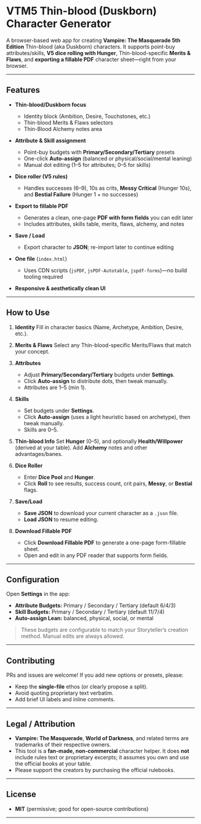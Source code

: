 # VTM5 Thin-blood (Duskborn) Character Generator

A browser-based web app for creating **Vampire: The Masquerade 5th Edition** Thin-blood (aka Duskborn) characters. It supports point-buy attributes/skills, **V5 dice rolling with Hunger**, Thin-blood-specific **Merits & Flaws**, and **exporting a fillable PDF** character sheet—right from your browser.

---

## Features

* **Thin-blood/Duskborn focus**

  * Identity block (Ambition, Desire, Touchstones, etc.)
  * Thin-blood Merits & Flaws selectors
  * Thin-Blood Alchemy notes area
* **Attribute & Skill assignment**

  * Point-buy budgets with **Primary/Secondary/Tertiary** presets
  * One-click **Auto-assign** (balanced or physical/social/mental leaning)
  * Manual dot editing (1–5 for attributes; 0–5 for skills)
* **Dice roller (V5 rules)**

  * Handles successes (6–9), 10s as crits, **Messy Critical** (Hunger 10s), and **Bestial Failure** (Hunger 1 + no successes)
* **Export to fillable PDF**

  * Generates a clean, one-page **PDF with form fields** you can edit later
  * Includes attributes, skills table, merits, flaws, alchemy, and notes
* **Save / Load**

  * Export character to **JSON**; re-import later to continue editing
* **One file** (`index.html`)

  * Uses CDN scripts (`jsPDF`, `jsPDF-Autotable`, `jspdf-forms`)—no build tooling required
* **Responsive & aesthetically clean UI**

---

## How to Use

1. **Identity**
   Fill in character basics (Name, Archetype, Ambition, Desire, etc.).

2. **Merits & Flaws**
   Select any Thin-blood-specific Merits/Flaws that match your concept.

3. **Attributes**

   * Adjust **Primary/Secondary/Tertiary** budgets under **Settings**.
   * Click **Auto-assign** to distribute dots, then tweak manually.
   * Attributes are 1–5 (min 1).

4. **Skills**

   * Set budgets under **Settings**.
   * Click **Auto-assign** (uses a light heuristic based on archetype), then tweak manually.
   * Skills are 0–5.

5. **Thin-blood Info**
   Set **Hunger** (0–5), and optionally **Health/Willpower** (derived at your table). Add **Alchemy** notes and other advantages/banes.

6. **Dice Roller**

   * Enter **Dice Pool** and **Hunger**.
   * Click **Roll** to see results, success count, crit pairs, **Messy**, or **Bestial** flags.

7. **Save/Load**

   * **Save JSON** to download your current character as a `.json` file.
   * **Load JSON** to resume editing.

8. **Download Fillable PDF**

   * Click **Download Fillable PDF** to generate a one-page form-fillable sheet.
   * Open and edit in any PDF reader that supports form fields.

---

## Configuration

Open **Settings** in the app:

* **Attribute Budgets:** Primary / Secondary / Tertiary (default 6/4/3)
* **Skill Budgets:** Primary / Secondary / Tertiary (default 11/7/4)
* **Auto-assign Lean:** balanced, physical, social, or mental

> These budgets are configurable to match your Storyteller’s creation method. Manual edits are always allowed.

---

## Contributing

PRs and issues are welcome! If you add new options or presets, please:

* Keep the **single-file** ethos (or clearly propose a split).
* Avoid quoting proprietary text verbatim.
* Add brief UI labels and inline comments.

---

## Legal / Attribution

* **Vampire: The Masquerade**, **World of Darkness**, and related terms are trademarks of their respective owners.
* This tool is a **fan-made, non-commercial** character helper. It does **not** include rules text or proprietary excerpts; it assumes you own and use the official books at your table.
* Please support the creators by purchasing the official rulebooks.

---

## License

* **MIT** (permissive; good for open-source contributions)
---



